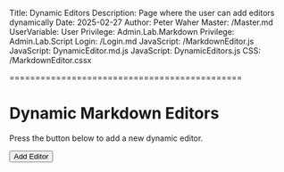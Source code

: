 ﻿Title: Dynamic Editors
Description: Page where the user can add editors dynamically
Date: 2025-02-27
Author: Peter Waher
Master: /Master.md
UserVariable: User
Privilege: Admin.Lab.Markdown
Privilege: Admin.Lab.Script
Login: /Login.md
JavaScript: /MarkdownEditor.js
JavaScript: DynamicEditor.md.js
JavaScript: DynamicEditors.js
CSS: /MarkdownEditor.cssx

=============================================

Dynamic Markdown Editors
===========================

Press the button below to add a new dynamic editor.

<button onclick="AddEditor()">Add Editor</button>

<div id="Editors"></div>
